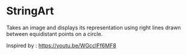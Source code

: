 # StringArt
Takes an image and displays its representation using right lines drawn between equidistant points on a circle.

Inspired by : https://youtu.be/WGccIFf6MF8